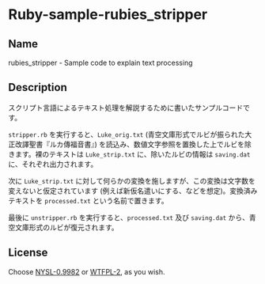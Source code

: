 # Ruby-sample-rubies_stripper

## Name

rubies_stripper - Sample code to explain text processing

## Description

スクリプト言語によるテキスト処理を解説するために書いたサンプルコードです。

`stripper.rb` を実行すると、`Luke_orig.txt` (青空文庫形式でルビが振られた大正改譯聖書『ルカ傳福音書』) を読込み、数値文字参照を置換した上でルビを除きます。裸のテキストは `Luke_strip.txt` に、除いたルビの情報は `saving.dat` に、それぞれ出力されます。

次に `Luke_strip.txt` に対して何らかの変換を施しますが、この変換は文字数を変えないと仮定されています (例えば新仮名遣いにする、などを想定)。変換済みテキストを `processed.txt` という名前で置きます。

最後に `unstripper.rb` を実行すると、`processed.txt` 及び `saving.dat` から、青空文庫形式のルビが復元されます。

## License

Choose [NYSL-0.9982](http://www.kmonos.net/nysl) or [WTFPL-2](http://www.wtfpl.net/txt/copying), as you wish.
